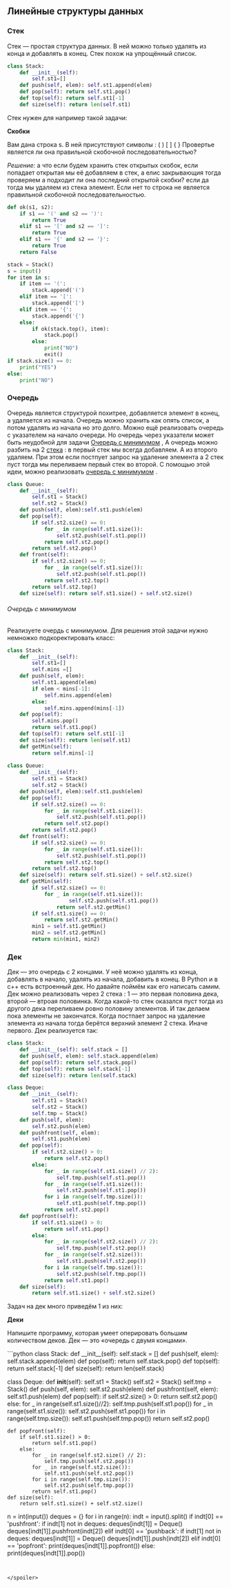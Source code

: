 ## Линейные структуры данных

### Стек
Стек &mdash; простая структура данных. В ней можно только удалять из конца и добавлять в конец.
Стек похож на упрощённый список.

```python
class Stack:
    def __init__(self):
        self.st1=[]
    def push(self, elem): self.st1.append(elem)
    def pop(self): return self.st1.pop()
    def top(self): return self.st1[-1]
    def size(self): return len(self.st1)
```

Стек нужен для например такой задачи:

**Скобки**

Вам дана строка s. В ней присутствуют символы : ( ) [ ] { }
Провертье является ли она правильной скобочной последовательностью?

*Решение:* а что если будем хранить стек открытых скобок, если попадает открытая мы её добавляем в стек, а елис закрывающия тогда проверяем а подходит ли она последний открытой скобки? если да тогда мы удаляем из стека элемент. Если нет то строка не является правильной скобочной последовательностью.

```python
def ok(s1, s2):
    if s1 == '(' and s2 == ')':
        return True
    elif s1 == '[' and s2 == ']':
        return True
    elif s1 == '{' and s2 == '}':
        return True
    return False

stack = Stack()
s = input()
for item in s:
    if item == '(':
        stack.append('(')
    elif item == '[':
        stack.append('[')
    elif item == '{':
        stack.append('{')
    else:
        if ok(stack.top(), item):
            stack.pop()
        else:
            print("NO")
            exit()
if stack.size() == 0:
    print("YES")
else:
    print("NO")
```

### Очередь
Очередь является структурой похитрее, добавляется элемент в конец, а удаляется из начала.
Очередь можно хранить как опять список, а потом удалять из начала но это долго. Можно ещё реализовать очередь с указателем на начало очереди. Но очередь через указатели может быть неудобной для задачи [Очередь с минимумом](#Очередь-с-минимумом) , 
А очередь можно разбить на 2 [стека](#Стек) : в первый стек мы всегда добавляем. А из второго удаляем. При этом если постпует запрос на удаление элемента а 2 стек пуст тогда мы переливаем первый стек во второй.
С помощью этой идеи, можно реализовать [очередь с минимумом](#Очередь-с-минимумом) .

```python
class Queue:
    def __init__(self):
        self.st1 = Stack()
        self.st2 = Stack()
    def push(self, elem):self.st1.push(elem)
    def pop(self):
        if self.st2.size() == 0:
            for _ in range(self.st1.size()):
                self.st2.push(self.st1.pop())
            return self.st2.pop()
        return self.st2.pop()
    def front(self):
        if self.st2.size() == 0:
            for _ in range(self.st1.size()):
                self.st2.push(self.st1.pop())
            return self.st2.top()
        return self.st2.top()
    def size(self): return self.st1.size() + self.st2.size()
```

###### Очередь с минимумом

Реализуете очердь с минимумом.
Для решения этой задачи нужно немножко подкоректировать класс:

```python
class Stack:
    def __init__(self):
        self.st1=[]
        self.mins =[]
    def push(self, elem):
        self.st1.append(elem)
        if elem < mins[-1]:
            self.mins.append(elem)
        else:
            self.mins.append(mins[-1])
    def pop(self):
        self.mins.pop()
        return self.st1.pop()
    def top(self): return self.st1[-1]
    def size(self): return len(self.st1)
    def getMin(self):
        return self.mins[-1]
    
class Queue:
    def __init__(self):
        self.st1 = Stack()
        self.st2 = Stack()
    def push(self, elem):self.st1.push(elem)
    def pop(self):
        if self.st2.size() == 0:
            for _ in range(self.st1.size()):
                self.st2.push(self.st1.pop())
            return self.st2.pop()
        return self.st2.pop()
    def front(self):
        if self.st2.size() == 0:
            for _ in range(self.st1.size()):
                self.st2.push(self.st1.pop())
            return self.st2.top()
        return self.st2.top()
    def size(self): return self.st1.size() + self.st2.size()
    def getMin(self):
        if self.st2.size() == 0:
            for _ in range(self.st1.size()):
                    self.st2.push(self.st1.pop())
                return self.st2.getMin()
        if self.st1.size() == 0:
            return self.st2.getMin()
        min1 = self.st1.getMin()
        min2 = self.st2.getMin()
        return min(min1, min2)
```

### Дек
Дек &mdash; это очередь с 2 концами. У неё можно удалять из конца, добавлять в начало, удалять из начала, добавить в конец.
В Python и в c++ есть встроенный дек. Но давайте поймём как его написать самим.
Дек можно реализовать через 2 стека : 1 &mdash; это первая половина дека, второй &mdash; втроая половинка.
Когда какой-то стек оказался пуст тогда из другого дека переливаем ровно половину элементов. И так делаем пока элементы не закончатся. Когда постпает запрос на удаление элемента из начала тогда берётся верхний элемент 2 стека. Иначе первого.
Дек реализуется так:


```python
class Stack:
    def __init__(self): self.stack = []
    def push(self, elem): self.stack.append(elem)
    def pop(self): return self.stack.pop()
    def top(self): return self.stack[-1]
    def size(self): return len(self.stack)

class Deque:
    def __init__(self):
        self.st1 = Stack()
        self.st2 = Stack()
        self.tmp = Stack()
    def push(self, elem):
        self.st2.push(elem)
    def pushfront(self, elem):
        self.st1.push(elem)
    def pop(self):
        if self.st2.size() > 0:
            return self.st2.pop()
        else:
            for _ in range(self.st1.size() // 2):
                self.tmp.push(self.st1.pop())
            for _ in range(self.st1.size()):
                self.st2.push(self.st1.pop())
            for i in range(self.tmp.size()):
                self.st1.push(self.tmp.pop())
            return self.st2.pop()
    def popfront(self):
        if self.st1.size() > 0:
            return self.st1.pop()
        else:
            for _ in range(self.st2.size() // 2):
                self.tmp.push(self.st2.pop())
            for _ in range(self.st2.size()):
                self.st1.push(self.st2.pop())
            for i in range(self.tmp.size()):
                self.st2.push(self.tmp.pop())
            return self.st1.pop()
    def size(self):
        return self.st1.size() + self.st2.size()
```

Задач на дек много приведём 1 из них:

**Деки**

Напишите программу, которая умеет оперировать большим количеством деков. Дек — это «очередь с двумя концами».

<spoiler summary="Soluction">
```python
class Stack:
    def __init__(self): self.stack = []
    def push(self, elem): self.stack.append(elem)
    def pop(self): return self.stack.pop()
    def top(self): return self.stack[-1]
    def size(self): return len(self.stack)

class Deque:
    def __init__(self):
        self.st1 = Stack()
        self.st2 = Stack()
        self.tmp = Stack()
    def push(self, elem):
        self.st2.push(elem)
    def pushfront(self, elem):
        self.st1.push(elem)
    def pop(self):
        if self.st2.size() > 0:
            return self.st2.pop()
        else:
            for _ in range(self.st1.size()//2):
                self.tmp.push(self.st1.pop())
            for _ in range(self.st1.size()):
                self.st2.push(self.st1.pop())
            for i in range(self.tmp.size()):
                self.st1.push(self.tmp.pop())
            return self.st2.pop()

    def popfront(self):
        if self.st1.size() > 0:
            return self.st1.pop()
        else:
            for _ in range(self.st2.size() // 2):
                self.tmp.push(self.st2.pop())
            for _ in range(self.st2.size()):
                self.st1.push(self.st2.pop())
            for i in range(self.tmp.size()):
                self.st2.push(self.tmp.pop())
            return self.st1.pop()
    def size(self):
        return self.st1.size() + self.st2.size()


n = int(input())
deques = {}
for i in range(n):
    indt = input().split()
    if indt[0] == 'pushfront':
        if indt[1] not in deques:
            deques[indt[1]] = Deque()
        deques[indt[1]].pushfront(indt[2])
    elif indt[0] == 'pushback':
        if indt[1] not in deques:
            deques[indt[1]] = Deque()
        deques[indt[1]].push(indt[2])
    elif indt[0] == 'popfront':
        print(deques[indt[1]].popfront())
    else:
        print(deques[indt[1]].pop())
        
```


</spoiler>

